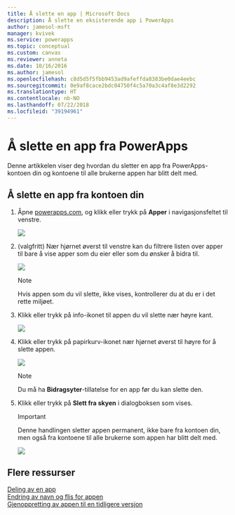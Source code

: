 ```yaml
---
title: Å slette en app | Microsoft Docs
description: Å slette en eksisterende app i PowerApps
author: jamesol-msft
manager: kvivek
ms.service: powerapps
ms.topic: conceptual
ms.custom: canvas
ms.reviewer: anneta
ms.date: 10/16/2016
ms.author: jamesol
ms.openlocfilehash: c8d5d5f5fbb9453ad9afeffda8383be0dae4eebc
ms.sourcegitcommit: 0e9af8cace2bdc04750f4c5a70a3c4af8e3d2292
ms.translationtype: HT
ms.contentlocale: nb-NO
ms.lasthandoff: 07/22/2018
ms.locfileid: "39194961"
---
```

# <a name="delete-an-app-from-powerapps"></a>Å slette en app fra PowerApps
Denne artikkelen viser deg hvordan du sletter en app fra PowerApps-kontoen din og kontoene til alle brukerne appen har blitt delt med.

## <a name="delete-an-app-from-your-account"></a>Å slette en app fra kontoen din
1. Åpne [powerapps.com](https://web.powerapps.com?utm_source=padocs&utm_medium=linkinadoc&utm_campaign=referralsfromdoc), og klikk eller trykk på **Apper** i navigasjonsfeltet til venstre.
   
    ![](./media/delete-app/file-apps.png)
2. (valgfritt) Nær hjørnet øverst til venstre kan du filtrere listen over apper til bare å vise apper som du eier eller som du ønsker å bidra til.
   
    ![](./media/delete-app/filter-list.png)
   
    > [!NOTE]
   > Hvis appen som du vil slette, ikke vises, kontrollerer du at du er i det rette miljøet.
3. Klikk eller trykk på info-ikonet til appen du vil slette nær høyre kant.
   
    ![](./media/delete-app/app-options.png)
4. Klikk eller trykk på papirkurv-ikonet nær hjørnet øverst til høyre for å slette appen.
   
    ![](./media/delete-app/delete-icon.png)
   
    > [!NOTE]
   > Du må ha **Bidragsyter**-tillatelse for en app før du kan slette den.
5. Klikk eller trykk på **Slett fra skyen** i dialogboksen som vises.  
   
    > [!IMPORTANT]
   > Denne handlingen sletter appen permanent, ikke bare fra kontoen din, men også fra kontoene til alle brukerne som appen har blitt delt med.
   
    ![](./media/delete-app/delete-button.png)

## <a name="more-resources"></a>Flere ressurser
[Deling av en app](share-app.md)  
[Endring av navn og flis for appen](set-name-tile.md)  
[Gjenoppretting av appen til en tidligere versjon](restore-an-app.md)  

